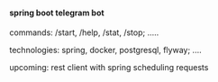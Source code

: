#### spring boot telegram bot

commands: /start, /help, /stat, /stop; .....

technologies: spring, docker, postgresql, flyway; ....

upcoming: rest client with spring scheduling requests
